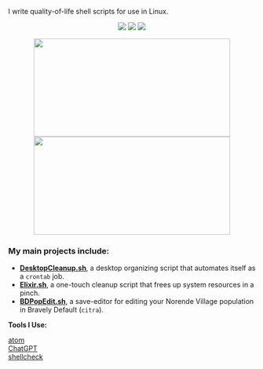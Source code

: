 I write quality-of-life shell scripts for use in Linux.

<div align="center">
  <p align=center><img src="https://img.shields.io/badge/Shell_Script-121011?style=for-the-badge&logo=gnu-bash&logoColor=white">  <img src="https://img.shields.io/badge/Atom-66595C?style=for-the-badge&logo=Atom&logoColor=white">  <img src="https://img.shields.io/badge/Linux_Mint-87CF3E?style=for-the-badge&logo=linux-mint&logoColor=white"></p>
   <img height="200px" width="400px" src="https://github-readme-stats.vercel.app/api/top-langs/?username=ifgremlinthen&layout=compact&theme=vision-friendly-dark"/>
   <img height="200px" width="400px" src="http://github-readme-streak-stats.herokuapp.com?user=ifgremlinthen&theme=merko&hide_border=true"/>
</div>
    
### My main projects include:
- **<a href="https://github.com/IfGremlinThen/DesktopCleanup.sh">DesktopCleanup.sh</a>**, a desktop organizing script that automates itself as a `crontab` job.
- **<a href="https://github.com/IfGremlinThen/Elixir.sh">Elixir.sh</a>**, a one-touch cleanup script that frees up system resources in a pinch.
- **<a href="https://github.com/IfGremlinThen/BDPopEdit.sh">BDPopEdit.sh</a>**, a save-editor for editing your Norende Village population in Bravely Default (`citra`).


**Tools I Use:**

<a href="https://github.com/atom/atom">atom</a>\
<a href="https://github.com/lencx/ChatGPT">ChatGPT</a>\
<a href="https://github.com/koalaman/shellcheck">shellcheck</a>
